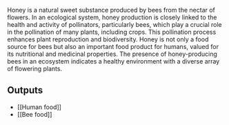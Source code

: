 Honey is a natural sweet substance produced by bees from the nectar of flowers. In an ecological system, honey production is closely linked to the health and activity of pollinators, particularly bees, which play a crucial role in the pollination of many plants, including crops. This pollination process enhances plant reproduction and biodiversity. Honey is not only a food source for bees but also an important food product for humans, valued for its nutritional and medicinal properties. The presence of honey-producing bees in an ecosystem indicates a healthy environment with a diverse array of flowering plants.

## Outputs
- [[Human food]]
- [[Bee food]]
